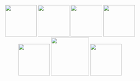 <!-- Credits: https://github.com/dephraiim/dephraiim/blob/master/README.md -->
<br>
<br>
<br>
<p align="center">
  
  <!-- Python <img src="https://i.giphy.com/media/LMt9638dO8dftAjtco/200.webp" width="100"> -->
  
  <!-- node --><img src="https://media.giphy.com/media/kdFc8fubgS31b8DsVu/giphy.gif" width="100">
  <!-- JS --><img src="https://media3.giphy.com/media/ln7z2eWriiQAllfVcn/200w.webp" width="100">
  <!-- React <img src="https://i.giphy.com/media/eNAsjO55tPbgaor7ma/200w.webp" width="100"> -->
  <!-- Vue --><img src="https://i.giphy.com/media/VgGthkhUvGgOit7Y9i/200.webp" width="100">
  <!-- k8s --><img src="https://media.giphy.com/media/W0cnsqYq8vZmRr4JZS/giphy.gif" width="100">
  <!-- Github --><img src="https://i.giphy.com/media/KzJkzjggfGN5Py6nkT/200.webp" width="100">
  <!-- gitlab --><img src="https://media.giphy.com/media/hqrdSW7r1DFsDZwSnR/giphy.gif" width="120">
  <!-- vs code --><img src="https://i.giphy.com/media/IdyAQJVN2kVPNUrojM/200.webp" width="100">
  
</p>
<br>
<br>

<!--
**thorbenbelow/thorbenbelow** is a ✨ _special_ ✨ repository because its `README.md` (this file) appears on your GitHub profile.

Here are some ideas to get you started:

- 🔭 I’m currently working on ...
- 🌱 I’m currently learning ...
- 👯 I’m looking to collaborate on ...
- 🤔 I’m looking for help with ...
- 💬 Ask me about ...
- 📫 How to reach me: ...
- 😄 Pronouns: ...
- ⚡ Fun fact: ...
-->
